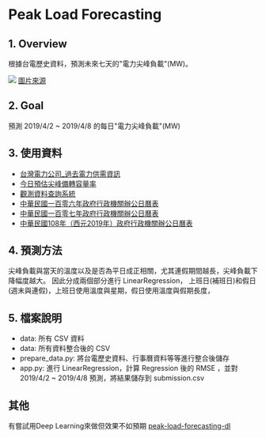 # Peak Load Forecasting

## 1. Overview
根據台電歷史資料，預測未來七天的"電力尖峰負載"(MW)。

![](https://i.imgur.com/oiFgMtq.png)
[圖片來源](https://www.taipower.com.tw/d006/loadGraph/loadGraph/load_reserve_.html)


## 2. Goal
預測 2019/4/2 ~ 2019/4/8 的每日"電力尖峰負載"(MW)


## 3. 使用資料
 - [台灣電力公司_過去電力供需資訊](https://data.gov.tw/dataset/19995)
 - [今日預估尖峰備轉容量率](https://www.taipower.com.tw/d006/loadGraph/loadGraph/load_reserve_.html)
 - [觀測資料查詢系統](http://e-service.cwb.gov.tw/HistoryDataQuery/)
 - [中華民國一百零六年政府行政機關辦公日曆表](https://www.dgpa.gov.tw/information?uid=2&pid=4293)
 - [中華民國一百零七年政府行政機關辦公日曆表](https://www.dgpa.gov.tw/information?uid=83&pid=7473)
 - [中華民國108年（西元2019年）政府行政機關辦公日曆表](https://www.dgpa.gov.tw/information?uid=83&pid=8150)
 
 
## 4. 預測方法
尖峰負載與當天的溫度以及是否為平日成正相關，尤其連假期間越長，尖峰負載下降幅度越大。
因此分成兩個部分進行 LinearRegression，
上班日(補班日)和假日(週末與連假)，上班日使用溫度與星期，假日使用溫度與假期長度，



## 5. 檔案說明
 - data: 所有 CSV 資料
 - data: 所有資料整合後的 CSV
 - prepare_data.py: 將台電歷史資料、行事曆資料等等進行整合後儲存
 - app.py: 進行 LinearRegression，計算 Regression 後的 RMSE ，並對 2019/4/2 ~ 2019/4/8 預測，將結果儲存到 submission.csv
 
 
## 其他
有嘗試用Deep Learning來做但效果不如預期
[peak-load-forecasting-dl](https://github.com/nitsaick/peak-load-forecasting-dl)